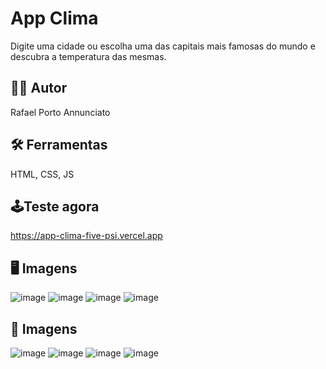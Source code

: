 # App Clima

Digite uma cidade ou escolha uma das capitais mais famosas do mundo e descubra a temperatura das mesmas.

## 👨‍💻 Autor

Rafael Porto Annunciato

## 🛠 Ferramentas 

HTML, CSS, JS

## 🕹Teste agora

https://app-clima-five-psi.vercel.app

## 🖥 Imagens
![image](https://github.com/RafaelPA13/App-clima/assets/84384192/bba87741-3b2a-490e-8108-760da940373a)
![image](https://github.com/RafaelPA13/App-clima/assets/84384192/bb1e016b-496b-4708-9ecc-a0d05e09d7da)
![image](https://github.com/RafaelPA13/App-clima/assets/84384192/d47835c1-3335-4aa7-be33-779d364f2d1b)
![image](https://github.com/RafaelPA13/App-clima/assets/84384192/3c4133be-2421-4ad9-9410-488a67f9f926)

## 📱 Imagens
![image](https://github.com/RafaelPA13/App-clima/assets/84384192/c59b7af6-2908-4e35-8dd1-9fa77867d93d)
![image](https://github.com/RafaelPA13/App-clima/assets/84384192/b84f5382-db06-4936-b94f-df39864463bf)
![image](https://github.com/RafaelPA13/App-clima/assets/84384192/4771ce44-5fe4-4245-8bf4-96d7c8b07855)
![image](https://github.com/RafaelPA13/App-clima/assets/84384192/4e8fbf85-dfa2-49aa-8f4b-f3cd10918714)
